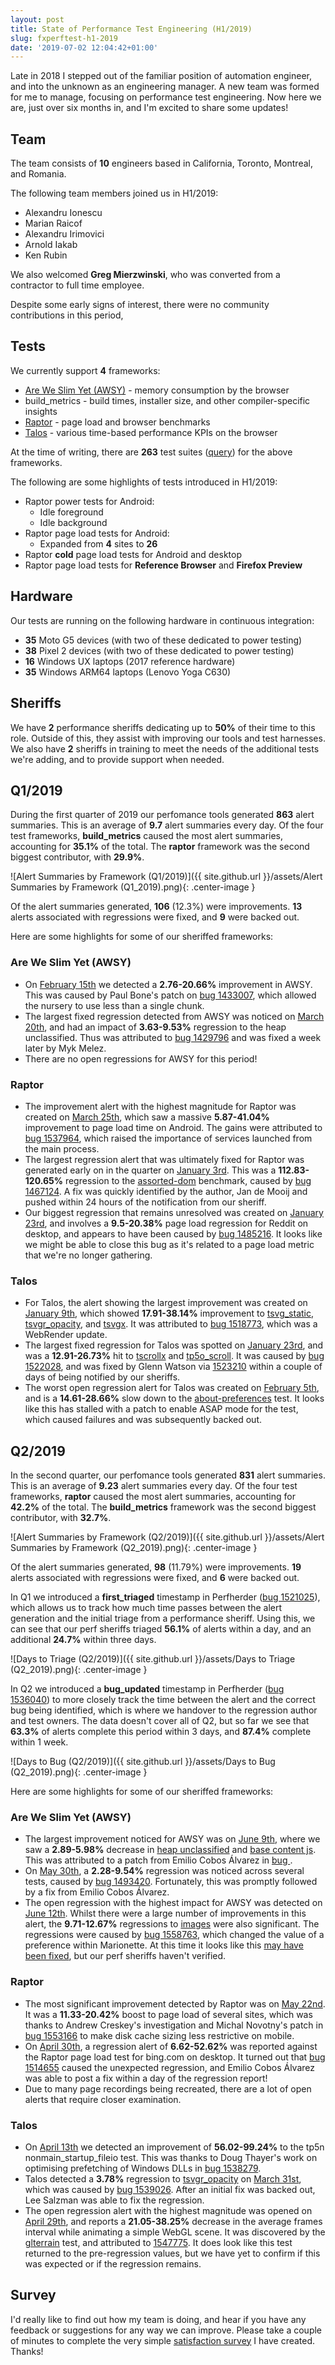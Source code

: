 ```yaml
---
layout: post
title: State of Performance Test Engineering (H1/2019)
slug: fxperftest-h1-2019
date: '2019-07-02 12:04:42+01:00'
---
```

Late in 2018 I stepped out of the familiar position of automation engineer, and into the unknown as an engineering manager. A new team was formed for me to manage, focusing on performance test engineering. Now here we are, just over six months in, and I'm excited to share some updates!

## Team

The team consists of **10** engineers based in California, Toronto, Montreal, and Romania.

The following team members joined us in H1/2019:

* Alexandru Ionescu
* Marian Raicof
* Alexandru Irimovici
* Arnold Iakab
* Ken Rubin

We also welcomed **Greg Mierzwinski**, who was converted from a contractor to full time employee.

Despite some early signs of interest, there were no community contributions in this period,

## Tests

We currently support **4** frameworks:

* [Are We Slim Yet (AWSY)](https://wiki.mozilla.org/AWSY/Tests) - memory consumption by the browser
* build_metrics - build times, installer size, and other compiler-specific insights
* [Raptor](https://wiki.mozilla.org/Performance_sheriffing/Raptor) - page load and browser benchmarks
* [Talos](https://wiki.mozilla.org/Performance_sheriffing/Talos) - various time-based performance KPIs on the browser

At the time of writing, there are **263** test suites ([query](https://activedata.allizom.org/tools/query.html#query_id=L58DqO9p)) for the above frameworks.

The following are some highlights of tests introduced in H1/2019:

* Raptor power tests for Android:
  * Idle foreground
  * Idle background
* Raptor page load tests for Android:
  * Expanded from **4** sites to **26**
* Raptor **cold** page load tests for Android and desktop
* Raptor page load tests for **Reference Browser** and **Firefox Preview**

## Hardware

Our tests are running on the following hardware in continuous integration:

* **35** Moto G5 devices (with two of these dedicated to power testing)
* **38** Pixel 2 devices (with two of these dedicated to power testing)
* **16** Windows UX laptops (2017 reference hardware)
* **35** Windows ARM64 laptops (Lenovo Yoga C630)

## Sheriffs

We have **2** performance sheriffs dedicating up to **50%** of their time to this role. Outside of this, they assist with improving our tools and test harnesses. We also have **2** sheriffs in training to meet the needs of the additional tests we're adding, and to provide support when needed.

## Q1/2019

During the first quarter of 2019 our perfomance tools generated **863** alert summaries. This is an average of **9.7** alert summaries every day. Of the four test frameworks, **build_metrics** caused the most alert summaries, accounting for **35.1%** of the total. The **raptor** framework was the second biggest contributor, with **29.9%**.

![Alert Summaries by Framework (Q1/2019)]({{ site.github.url }}/assets/Alert Summaries by Framework (Q1_2019).png){: .center-image }

Of the alert summaries generated, **106** (12.3%) were improvements. **13** alerts associated with regressions were fixed, and **9** were backed out.

Here are some highlights for some of our sheriffed frameworks:

### Are We Slim Yet (AWSY)

* On [February 15th](https://treeherder.mozilla.org/perf.html#/alerts?id=19393) we detected a **2.76-20.66%** improvement in AWSY. This was caused by Paul Bone's patch on [bug 1433007](https://bugzilla.mozilla.org/show_bug.cgi?id=1433007), which allowed the nursery to use less than a single chunk.
* The largest fixed regression detected from AWSY was noticed on [March 20th](https://treeherder.mozilla.org/perf.html#/alerts?id=20020), and had an impact of **3.63-9.53%** regression to the heap unclassified. Thus was attributed to [bug 1429796](https://bugzilla.mozilla.org/show_bug.cgi?id=1429796) and was fixed a week later by Myk Melez.
* There are no open regressions for AWSY for this period!

### Raptor

* The improvement alert with the highest magnitude for Raptor was created on [March 25th](https://treeherder.mozilla.org/perf.html#/alerts?id=20105), which saw a massive **5.87-41.04%** improvement to page load time on Android. The gains were attributed to [bug 1537964](https://bugzilla.mozilla.org/show_bug.cgi?id=1537964), which raised the importance of services launched from the main process.
* The largest regression alert that was ultimately fixed for Raptor was generated early on in the quarter on [January 3rd](https://treeherder.mozilla.org/perf.html#/alerts?id=18575). This was a **112.83-120.65%** regression to the [assorted-dom](https://wiki.mozilla.org/Performance_sheriffing/Raptor#raptor-assorted-dom) benchmark, caused by [bug 1467124](https://bugzilla.mozilla.org/show_bug.cgi?id=1467124). A fix was quickly identified by the author, Jan de Mooij and pushed within 24 hours of the notification from our sheriff.
* Our biggest regression that remains unresolved was created on [January 23rd](https://treeherder.mozilla.org/perf.html#/alerts?id=18849), and involves a **9.5-20.38%** page load regression for Reddit on desktop, and appears to have been caused by [bug 1485216](https://bugzilla.mozilla.org/show_bug.cgi?id=1485216). It looks like we might be able to close this bug as it's related to a page load metric that we're no longer gathering.

### Talos

* For Talos, the alert showing the largest improvement was created on [January 9th](https://treeherder.mozilla.org/perf.html#/alerts?id=18657), which showed **17.91-38.14%** improvement to [tsvg_static](https://wiki.mozilla.org/Performance_sheriffing/Talos/Tests#tsvg_static), [tsvgr_opacity](https://wiki.mozilla.org/Performance_sheriffing/Talos/Tests#tsvgr_opacity), and [tsvgx](https://wiki.mozilla.org/Performance_sheriffing/Talos/Tests#tsvgx). It was attributed to [bug 1518773](https://bugzilla.mozilla.org/show_bug.cgi?id=1518773), which was a WebRender update.
* The largest fixed regression for Talos was spotted on [January 23rd](https://treeherder.mozilla.org/perf.html#/alerts?id=18846), and was a **12.91-26.73%** hit to [tscrollx](https://wiki.mozilla.org/Performance_sheriffing/Talos/Tests#tscrollx) and [tp5o_scroll](https://wiki.mozilla.org/Performance_sheriffing/Talos/Tests#tp5o_scroll). It was caused by [bug 1522028](https://bugzilla.mozilla.org/show_bug.cgi?id=1522028), and was fixed by Glenn Watson via [1523210](https://bugzilla.mozilla.org/show_bug.cgi?id=1523210) within a couple of days of being notified by our sheriffs.
* The worst open regression alert for Talos was created on [February 5th](https://treeherder.mozilla.org/perf.html#/alerts?id=19159), and is a **14.61-28.66%** slow down to the [about-preferences](https://wiki.mozilla.org/Performance_sheriffing/Talos/Tests#about-preferences) test. It looks like this has stalled with a patch to enable ASAP mode for the test, which caused failures and was subsequently backed out.

## Q2/2019

In the second quarter, our perfomance tools generated **831** alert summaries. This is an average of **9.23** alert summaries every day. Of the four test frameworks, **raptor** caused the most alert summaries, accounting for **42.2%** of the total. The **build_metrics** framework was the second biggest contributor, with **32.7%**.

![Alert Summaries by Framework (Q2/2019)]({{ site.github.url }}/assets/Alert Summaries by Framework (Q2_2019).png){: .center-image }

Of the alert summaries generated, **98** (11.79%) were improvements. **19** alerts associated with regressions were fixed, and **6** were backed out.

In Q1 we introduced a **first_triaged** timestamp in Perfherder ([bug 1521025](https://bugzilla.mozilla.org/show_bug.cgi?id=1521025)), which allows us to track how much time passes between the alert generation and the initial triage from a performance sheriff. Using this, we can see that our perf sheriffs triaged **56.1%** of alerts within a day, and an additional **24.7%** within three days.

![Days to Triage (Q2/2019)]({{ site.github.url }}/assets/Days to Triage (Q2_2019).png){: .center-image }

In Q2 we introduced a **bug_updated** timestamp in Perfherder ([bug 1536040](https://bugzilla.mozilla.org/show_bug.cgi?id=1536040)) to more closely track the time between the alert and the correct bug being identified, which is where we handover to the regression author and test owners. The data doesn't cover all of Q2, but so far we see that **63.3%** of alerts complete this period within 3 days, and **87.4%** complete within 1 week.

![Days to Bug (Q2/2019)]({{ site.github.url }}/assets/Days to Bug (Q2_2019).png){: .center-image }

Here are some highlights for some of our sheriffed frameworks:

### Are We Slim Yet (AWSY)

* The largest improvement noticed for AWSY was on [June 9th](https://treeherder.mozilla.org/perf.html#/alerts?id=21394), where we saw a **2.89-5.98%** decrease in [heap unclassified](https://wiki.mozilla.org/AWSY/Tests#Heap_Unclassified_summary) and [base content js](hhttps://wiki.mozilla.org/AWSY/Tests#Base_Content_JS). This was attributed to a patch from Emilio Cobos Álvarez in [bug ](https://bugzilla.mozilla.org/show_bug.cgi?id=1487216).
* On [May 30th](https://treeherder.mozilla.org/perf.html#/alerts?id=21194), a **2.28-9.54%** regression was noticed across several tests, caused by [bug 1493420](https://bugzilla.mozilla.org/show_bug.cgi?id=1493420). Fortunately, this was promptly followed by a fix from Emilio Cobos Álvarez.
* The open regression with the highest impact for AWSY was detected on [June 12th](https://treeherder.mozilla.org/perf.html#/alerts?id=21576). Whilst there were a large number of improvements in this alert, the **9.71-12.67%** regressions to [images](https://wiki.mozilla.org/AWSY/Tests#Images_summary) were also significant. The regressions were caused by [bug 1558763](https://bugzilla.mozilla.org/show_bug.cgi?id=1558763), which changed the value of a preference within Marionette. At this time it looks like this [may have been fixed](https://treeherder.mozilla.org/perf.html#/alerts?id=21687), but our perf sheriffs haven't verified.

### Raptor

* The most significant improvement detected by Raptor was on [May 22nd](https://treeherder.mozilla.org/perf.html#/alerts?id=21124). It was a **11.33-20.42%** boost to page load of several sites, which was thanks to Andrew Creskey's investigation and Michal Novotny's patch in [bug 1553166](https://bugzilla.mozilla.org/show_bug.cgi?id=1553166) to make disk cache sizing less restrictive on mobile.
* On [April 30th](https://treeherder.mozilla.org/perf.html#/alerts?id=20739), a regression alert of **6.62-52.62%** was reported against the Raptor page load test for bing.com on desktop. It turned out that [bug 1514655](https://bugzilla.mozilla.org/show_bug.cgi?id=1514655) caused the unexpected regression, and Emilio Cobos Álvarez was able to post a fix within a day of the regression report!
* Due to many page recordings being recreated, there are a lot of open alerts that require closer examination.

### Talos

* On [April 13th](https://treeherder.mozilla.org/perf.html#/alerts?id=20459) we detected an improvement of **56.02-99.24%** to the tp5n nonmain_startup_fileio test. This was thanks to Doug Thayer's work on optimising prefetching of Windows DLLs in [bug 1538279](https://bugzilla.mozilla.org/show_bug.cgi?id=1538279).
* Talos detected a **3.78%** regression to [tsvgr_opacity](https://wiki.mozilla.org/Performance_sheriffing/Talos/Tests#tsvgr_opacity) on [March 31st](https://treeherder.mozilla.org/perf.html#/alerts?id=20235), which was caused by [bug 1539026](https://bugzilla.mozilla.org/show_bug.cgi?id=1539026). After an initial fix was backed out, Lee Salzman was able to fix the regression.
* The open regression alert with the highest magnitude was opened on [April 29th](https://treeherder.mozilla.org/perf.html#/alerts?id=20725), and reports a **21.05-38.25%** decrease in the average frames interval while animating a simple WebGL scene. It was discovered by the [glterrain](https://wiki.mozilla.org/Performance_sheriffing/Talos/Tests#glterrain) test, and attributed to [1547775](https://bugzilla.mozilla.org/show_bug.cgi?id=1547775). It does look like this test returned to the pre-regression values, but we have yet to confirm if this was expected or if the regression remains.

## Survey

I'd really like to find out how my team is doing, and hear if you have any feedback or suggestions for any way we can improve. Please take a couple of minutes to complete the very simple [satisfaction survey](https://www.surveymonkey.co.uk/r/6ZP2ZX8) I have created. Thanks!

